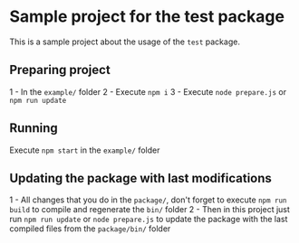 # Sample project for the test package

This is a sample project about the usage of the `test` package.

## Preparing project

1 - In the `example/` folder
2 - Execute `npm i`
3 - Execute `node prepare.js` or `npm run update`

## Running

Execute `npm start` in the `example/` folder

## Updating the package with last modifications

1 - All changes that you do in the `package/`, don't forget to execute `npm run build` to compile and regenerate the `bin/` folder
2 - Then in this project just run `npm run update` or `node prepare.js` to update the package with the last compiled files from the `package/bin/` folder